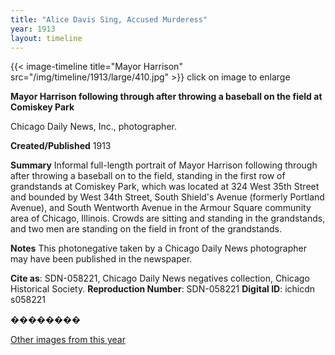 ```yaml
---
title: "Alice Davis Sing, Accused Murderess"
year: 1913
layout: timeline
---
```


{{< image-timeline title="Mayor Harrison" src="/img/timeline/1913/large/410.jpg" >}}
click on image to enlarge

__**Mayor Harrison following through after throwing a baseball on the field at Comiskey Park**__

Chicago Daily News, Inc., photographer.

**Created/Published**
1913

**Summary**
Informal full-length portrait of Mayor Harrison following through after throwing a baseball on to the field, standing in the first row of grandstands at Comiskey Park, which was located at 324 West 35th Street and bounded by West 34th Street, South Shield's Avenue (formerly Portland Avenue), and South Wentworth Avenue in the Armour Square community area of Chicago, Illinois. Crowds are sitting and standing in the grandstands, and two men are standing on the field in front of the grandstands.

**Notes**
This photonegative taken by a Chicago Daily News photographer may have been published in the newspaper.

__Cite as__: SDN-058221, Chicago Daily News negatives collection, Chicago Historical Society.
__Reproduction Number__: SDN-058221
__Digital ID__: ichicdn s058221

��������   

[Other images from this year](/historical/timeline/1913)